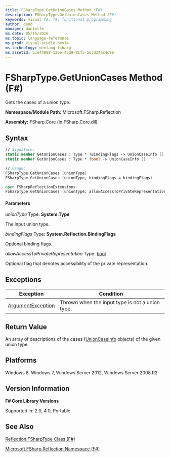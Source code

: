 ```yaml
---
title: FSharpType.GetUnionCases Method (F#)
description: FSharpType.GetUnionCases Method (F#)
keywords: visual f#, f#, functional programming
author: dend
manager: danielfe
ms.date: 05/16/2016
ms.topic: language-reference
ms.prod: visual-studio-dev14
ms.technology: devlang-fsharp
ms.assetid: 5ce44998-126e-45d9-81f5-563d34ac4d9b 
---
```


# FSharpType.GetUnionCases Method (F#)

Gets the cases of a union type.

**Namespace/Module Path:** Microsoft.FSharp.Reflection

**Assembly:** FSharp.Core (in FSharp.Core.dll)


## Syntax

```fsharp
// Signature:
static member GetUnionCases : Type * ?BindingFlags -> UnionCaseInfo []
static member GetUnionCases : Type * ?bool -> UnionCaseInfo []

// Usage:
FSharpType.GetUnionCases (unionType)
FSharpType.GetUnionCases (unionType, bindingFlags = bindingFlags)

open FSharpReflectionExtensions
FSharpType.GetUnionCases (unionType, allowAccessToPrivateRepresentation = false)
```

#### Parameters
*unionType*
Type: **System.Type**


The input union type.


*bindingFlags*
Type: **System.Reflection.BindingFlags**


Optional binding flags.


*allowAccessToPrivateRepresentation*
Type: [bool](https://msdn.microsoft.com/library/89c0cf9c-49ce-4207-a3be-555851a67dd5)


Optional flag that denotes accessibility of the private representation.

## Exceptions

|Exception|Condition|
|----|----|
|[ArgumentException](https://msdn.microsoft.com/library/system.argumentexception.aspx)|Thrown when the input type is not a union type.|

## Return Value

An array of descriptions of the cases ([UnionCaseInfo](https://msdn.microsoft.com/library/d97eb038-9521-4e20-89b4-dd0cd92d7221) objects) of the given union type.

## Platforms
Windows 8, Windows 7, Windows Server 2012, Windows Server 2008 R2


## Version Information
**F# Core Library Versions**

Supported in: 2.0, 4.0, Portable




## See Also
[Reflection.FSharpType Class &#40;F&#35;&#41;](Reflection.FSharpType-Class-%5BFSharp%5D.md)

[Microsoft.FSharp.Reflection Namespace &#40;F&#35;&#41;](Microsoft.FSharp.Reflection-Namespace-%5BFSharp%5D.md)

